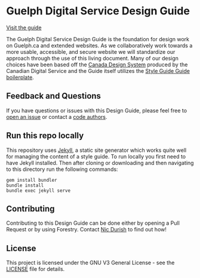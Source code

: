 # Guelph Digital Service Design Guide

[Visit the guide](http://Guelph-Digital-Service.github.io/GDS-Design-Guide/)

The Guelph Digital Service Design Guide is the foundation for design work on Guelph.ca and extended websites. As we collaboratively work towards a more usable, accessible, and secure website we will standardize our approach through the use of this living document. Many of our design choices have been based off the [Canada Design System](https://www.canada.ca/en/government/about/design-system.html) produced by the Canadian Digital Service and the Guide itself utilizes the [Style Guide Guide boilerplate](https://github.com/bradfrost/style-guide-guide/).  

## Feedback and Questions
If you have questions or issues with this Design Guide, please feel free to [open an issue](https://github.com/Guelph-Digital-Service/GDS-Design-Guide/issues) or contact a [code authors](https://github.com/CityOfGuelph-Webservices/TwentyTwelve-CityOfGuelph/contributors).

## Run this repo locally
This repository uses [Jekyll](https://jekyllrb.com/), a static site generator which works quite well for managing the content of a style guide. To run locally you first need to have Jekyll installed. Then after cloning or downloading and then navigating to this directory run the following commands:
```
gem install bundler
bundle install
bundle exec jekyll serve
```

## Contributing
Contributing to this Design Guide can be done either by opening a Pull Request or by using Forestry. Contact [Nic Durish](nic.durish@guelph.ca) to find out how!

## License
This project is licensed under the GNU V3 General License - see the [LICENSE](LICENSE) file for details.

